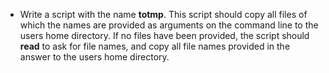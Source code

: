 + Write a script with the name **totmp**. This script should copy all files of which 
 the names are provided as arguments on the command line to the users home directory.
 If no files have been provided, the script should **read** to ask for file names, and 
 copy all file names provided in the answer to the users home directory.

  